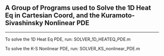 ## A Group of Programs used to Solve the 1D Heat Eq in Cartesian Coord, and the Kuramoto-Sivashinsky Nonlinear PDE ##

-----------------------------------------------------------------------

To solve the 1D Heat Eq PDE, run: SOLVER_1D_HEATEQ_PDE.m

To solve the K-S Nonlinear PDE, run: SOLVER_KS_nonlinear_PDE.m